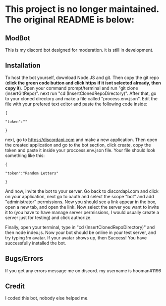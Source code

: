 # This project is no longer maintained. The original README is below:

## ModBot

This is my discord bot designed for moderation. it is still in development.

## Installation

To host the bot yourself, download Node.JS and git. Then copy the git repo (**click the green code button and click https if it isnt selected already, then copy it**).
Open your command prompt/terminal and run "git clone (insertGitRepo)". next run "cd (InsertClonedRepoDirectory)". After that, go to your cloned directory and make a file
called "process.env.json". Edit the file with your prefered text editor and paste the following code inside:
```
{

"token":""

}
```
next, go to https://discordapi.com and make a new application. Then open the created application and go to the bot section, click create, copy the token and paste it
inside your proccess.env.json file. Your file should look something like this:
```
{

"token":"Random Letters"

}
```
And now, invite the bot to your server. Go back to discordapi.com and click on your application, next  go to oauth and select the scope "bot" and add "administrator" permissions.
Now you should see a link appear in the box, open a new tab, and open the link. Now select the server you want to invite it to (you have to have manage server permissions,
I would usually create a server just for testing) and click authorize.

Finally, open your terminal, type in "cd (InsertClonedRepoDirectory)" and then node index.js. Now your bot should be online in your test server, and try typing !m avatar.
If your avatar shows up, then Success! You have successfully installed the bot.

## Bugs/Errors

If you get any errors message me on discord. my username is hooman#1196

## Credit

I coded this bot, nobody else helped me.

